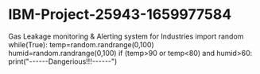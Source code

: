 # IBM-Project-25943-1659977584
Gas Leakage monitoring &amp; Alerting system for Industries
import random
while(True):
    temp=random.randrange(0,100)
    humid=random.randrange(0,100)
    if (temp>90 or temp<80) and humid>60:
        print("------Dangerious!!!------")
        

